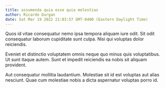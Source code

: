 ```yaml
---
title: assumenda quia esse quia molestias
author: Ricardo Durgan
date: Sat Mar 19 2022 21:03:57 GMT-0400 (Eastern Daylight Time)
---
```

Quos id vitae consequatur nemo ipsa tempora aliquam iure odit. Sit odit consequatur laborum cupiditate sunt culpa. Nisi qui voluptas dolor reiciendis.

 Eveniet et distinctio voluptatem omnis neque quo minus quis voluptatibus. Ut sunt itaque autem. Sunt et impedit reiciendis ea nobis sit aliquam provident.

 Aut consequatur mollitia laudantium. Molestiae sit id est voluptas aut alias nesciunt. Quae cum molestiae nobis a dicta aspernatur voluptas porro id.